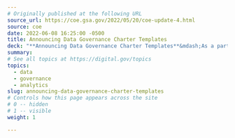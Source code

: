 ```yaml
---
# Originally published at the following URL
source_url: https://coe.gsa.gov/2022/05/20/coe-update-4.html
source: coe
date: 2022-06-08 16:25:00 -0500
title: Announcing Data Governance Charter Templates
deck: "**Announcing Data Governance Charter Templates**&mdash;As a part of our Resources and Advisory Support collection, the Data and Analytics (DA) team in the Centers of Excellence (CoE) has released three charter templates that can help federal agencies set up data governance groups and an Office of the Chief Data Officer. We developed these charter templates based on our experiences working with chief data officers (CDOs) and data practitioners across the federal government. These charters are designed to help federal government agencies set up data governance bodies to better use agency data securely and strategically. Although the charter templates don’t represent or constitute official guidance, they’ll help jump start your effort to build data governance structures within your agency. Tailor them to meet your agency’s specific needs."
summary: 
# See all topics at https://digital.gov/topics
topics:
  - data
  - governance
  - analytics
slug: announcing-data-governance-charter-templates
# Controls how this page appears across the site
# 0 -- hidden
# 1 -- visible
weight: 1

---
```

